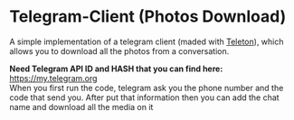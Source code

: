 # Telegram-Client (Photos Download)
A simple implementation of a telegram client (maded with <a href="https://github.com/LonamiWebs/Telethon">Teleton</a>), which allows you to download all the photos from a conversation.

**Need Telegram API ID and HASH that you can find here:** https://my.telegram.org <br>
When you first run the code, telegram ask you the phone number and the code that send you.
After put that information then you can add the chat name and download all the media on it
